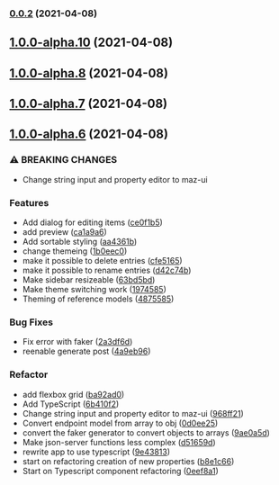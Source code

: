 ### [0.0.2](https://github.com/simoneldevig/json-gui/compare/1.0.0-alpha.10...0.0.2) (2021-04-08)

## [1.0.0-alpha.10](https://github.com/simoneldevig/json-gui/compare/1.0.0-alpha.10...0.0.2) (2021-04-08)

## [1.0.0-alpha.8](https://github.com/simoneldevig/json-gui/compare/1.0.0-alpha.10...0.0.2) (2021-04-08)

## [1.0.0-alpha.7](https://github.com/simoneldevig/json-gui/compare/1.0.0-alpha.10...0.0.2) (2021-04-08)

## [1.0.0-alpha.6](https://github.com/simoneldevig/json-gui/compare/1.0.0-alpha.10...0.0.2) (2021-04-08)


### ⚠ BREAKING CHANGES

* Change string input and property editor to maz-ui

### Features

* Add dialog for editing items ([ce0f1b5](https://github.com/simoneldevig/json-gui/commit/ce0f1b5042c5ece76cdaf46e157d426d3b38ff7e))
* add preview ([ca1a9a6](https://github.com/simoneldevig/json-gui/commit/ca1a9a60e8490b98a7fd58e089db896c10bf6120))
* Add sortable styling ([aa4361b](https://github.com/simoneldevig/json-gui/commit/aa4361b66fab080c3c86035ccfeec95f6d68102d))
* change themeing ([1b0eec0](https://github.com/simoneldevig/json-gui/commit/1b0eec02d7ad76e4fffdcfadaf9b9c506399f71f))
* make it possible to delete entries ([cfe5165](https://github.com/simoneldevig/json-gui/commit/cfe516545b1df84fbd629d463bf28a1157845cb2))
* make it possible to rename entries ([d42c74b](https://github.com/simoneldevig/json-gui/commit/d42c74b105f1f7b9e12b030bffc267ce81d61fc5))
* Make sidebar resizeable ([63bd5bd](https://github.com/simoneldevig/json-gui/commit/63bd5bd0e18ffeb1d167e4a36c635d650d59981d))
* Make theme switching work ([1974585](https://github.com/simoneldevig/json-gui/commit/1974585ef45ed3103fa91e582f2c487150e83ef2))
* Theming of reference models ([4875585](https://github.com/simoneldevig/json-gui/commit/4875585294b415f2db0e51a14c8adbcc8096a226))


### Bug Fixes

* Fix error with faker ([2a3df6d](https://github.com/simoneldevig/json-gui/commit/2a3df6d6c407e315ee9f489eab370d736ff4ec88))
* reenable generate post ([4a9eb96](https://github.com/simoneldevig/json-gui/commit/4a9eb960b70fcba83ea7e5a09e938278507a4baa))


### Refactor

* add flexbox grid ([ba92ad0](https://github.com/simoneldevig/json-gui/commit/ba92ad0ca7d59e512ee0d758d90e88743c473f2b))
* Add TypeScript ([6b410f2](https://github.com/simoneldevig/json-gui/commit/6b410f2b3e897d7f61ff2e75b9e0934764d1db97))
* Change string input and property editor to maz-ui ([968ff21](https://github.com/simoneldevig/json-gui/commit/968ff21a3d8d9dab86ed883f7ff013bde54e1cd2))
* Convert endpoint model from array to obj ([0d0ee25](https://github.com/simoneldevig/json-gui/commit/0d0ee251a82e290fb02f6f01bd0763a39c0918c6))
* convert the faker generator to convert objects to arrays ([9ae0a5d](https://github.com/simoneldevig/json-gui/commit/9ae0a5d945b70e0d81087e5224d78c96641a20e7))
* Make json-server functions less complex ([d51659d](https://github.com/simoneldevig/json-gui/commit/d51659d3c0eaba2a206aad23b38655a4638f6287))
* rewrite app to use typescript ([9e43813](https://github.com/simoneldevig/json-gui/commit/9e43813222b6d596ff9891796501bfda0fed3d75))
* start on refactoring creation of new properties ([b8e1c66](https://github.com/simoneldevig/json-gui/commit/b8e1c66e7cb86252024d08d07a71e5a53b2b297f))
* Start on Typescript component refactoring ([0eef8a1](https://github.com/simoneldevig/json-gui/commit/0eef8a17ca7f168dfab872dff07133c7d0a199cd))

